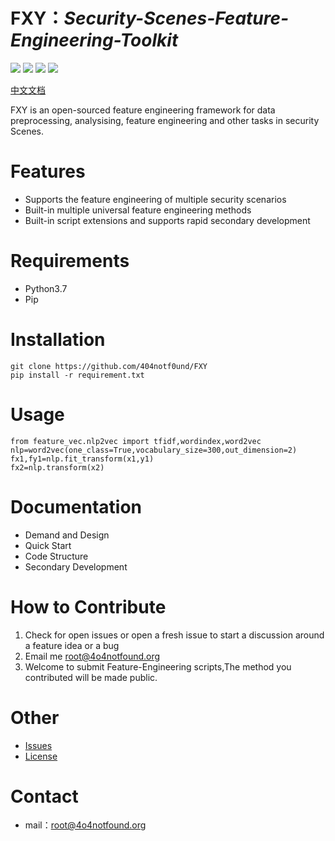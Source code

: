 # FXY：***Security-Scenes-Feature-Engineering-Toolkit***

![](https://img.shields.io/badge/python-3.7-red) 
![](https://img.shields.io/github/license/404notf0und/fxy) 
![](https://img.shields.io/badge/Security%20Scenes-4-green)
![](https://img.shields.io/badge/Feature%20Methods-4-blue)

[中文文档](https://github.com/404notf0und/FXY/blob/master/CN-README.md)

FXY is an open-sourced feature engineering framework for data preprocessing, analysising, feature engineering and other tasks in security Scenes.

# Features
- Supports the feature engineering of multiple security scenarios
- Built-in multiple universal feature engineering methods
- Built-in script extensions and supports rapid secondary development

# Requirements
- Python3.7
- Pip

# Installation
	git clone https://github.com/404notf0und/FXY
    pip install -r requirement.txt

# Usage
	from feature_vec.nlp2vec import tfidf,wordindex,word2vec
	nlp=word2vec(one_class=True,vocabulary_size=300,out_dimension=2)
	fx1,fy1=nlp.fit_transform(x1,y1)
	fx2=nlp.transform(x2)

# Documentation
- Demand and Design
- Quick Start
- Code Structure
- Secondary Development

# How to Contribute
1. Check for open issues or open a fresh issue to start a discussion around a feature idea or a bug
2. Email me [root@4o4notfound.org](root@4o4notfound.org)
3. Welcome to submit Feature-Engineering scripts,The method you contributed will be made public.

# Other
- [Issues](https://github.com/404notf0und/FXY/issues/new)
- [License](https://github.com/404notf0und/FXY/blob/master/LICENSE)

# Contact
- mail：[root@4o4notfound.org](root@4o4notfound.org)
